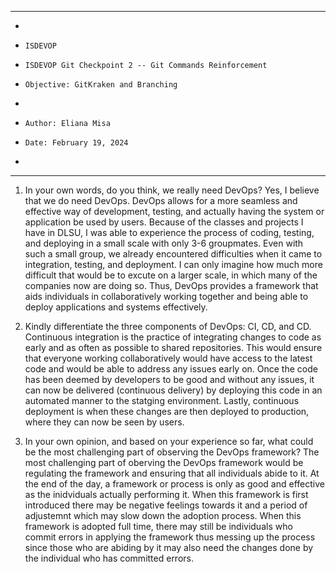 **********************************************************************
*
*     ISDEVOP
*     ISDEVOP Git Checkpoint 2 -- Git Commands Reinforcement
*     Objective: GitKraken and Branching
*     
*     Author: Eliana Misa
*     Date: February 19, 2024
*     
**********************************************************************

1. In your own words, do you think, we really need DevOps?
Yes, I believe that we do need DevOps. DevOps allows for a more seamless and effective way of development, testing, and actually having the system or application be used by users. Because of the classes and projects I have in DLSU, I was able to experience the process of coding, testing, and deploying in a small scale with only 3-6 groupmates. Even with such a small group, we already encountered difficulties when it came to integration, testing, and deployment. I can only imagine how much more difficult that would be to excute on a larger scale, in which many of the companies now are doing so. Thus, DevOps provides a framework that aids individuals in collaboratively working together and being able to deploy applications and systems effectively. 

2. Kindly differentiate the three components of DevOps: CI, CD, and CD.
Continuous integration is the practice of integrating changes to code as early and as often as possible to shared repositories. This would ensure that everyone working collaboratively would have access to the latest code and would be able to address any issues early on. Once the code has been deemed by developers to be good and without any issues, it can now be delivered (continuous delivery) by deploying this code in an automated manner to the statging environment. Lastly, continuous deployment is when these changes are then deployed to production, where they can now be seen by users. 

3. In your own opinion, and based on your experience so far, what could be the most challenging part of observing the DevOps framework?
The most challenging part of oberving the DevOps framework would be regulating the framework and ensuring that all individuals abide to it. At the end of the day, a framework or process is only as good and effective as the inidviduals actually performing it. When this framework is first introduced there may be negative feelings towards it and a period of adjustemnt which may slow down the adoption process. When this framework is adopted full time, there may still be individuals who commit errors in applying the framework thus messing up the process since those who are abiding by it may also need the changes done by the individual who has committed errors. 
